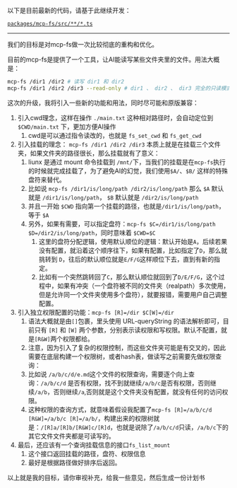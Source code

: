 以下是目前最新的代码，请基于此继续开发：

[`packages/mcp-fs/src/**/*.ts`](@FILE)

---

我们的目标是对mcp-fs做一次比较彻底的重构和优化。

目前的mcp-fs是提供了一个工具，让AI能读写某些文件夹里的文件。用法大概是：

```bash
mcp-fs /dir1 /dir2 # 读写 dir1 和 dir2
mcp-fs /dir1 /dir2 /dir3 --read-only # dir1 、 dir2 、 dir3 完全的只读模式
```

这次的升级，我将引入一些新的功能和用法，同时尽可能和原版兼容：

1. 引入cwd理念，这样在操作 `./main.txt` 这种相对路径时，会自动定位到 `$CWD/main.txt` 下，更加方便AI操作
   1. cwd是可以通过指令读改的，也就是 `fs_set_cwd` 和 `fs_get_cwd`
1. 引入挂载的理念： `mcp-fs /dir1 /dir2 /dir3` 本质上就是在挂载三个文件夹，如果文件夹的路径很长，那么挂载就有了意义：
   1. liunx 是通过 mount 命令挂载到 `/mnt/`下，当我们的挂载是在`mcp-fs`执行的时候就完成挂载了，为了避免AI的幻觉，我们使用`$A/`、`$B/` 这样的特殊盘符来替代。
   1. 比如说 `mcp-fs /dir1/is/long/path /dir2/is/long/path` 那么 `$A` 默认就是 `/dir1/is/long/path`， `$B` 默认就是 `/dir2/is/long/path`
   1. 并且一开始 `$CWD` 指向第一个挂载的路径，也就是`/dir1/is/long/path`，等于 `$A`
   1. 另外，如果有需要，可以指定盘符：`mcp-fs $C=/dir1/is/long/path $D=/dir2/is/long/path`，同时意味着 `$CWD=$C`
      1. 这里的盘符分配逻辑，使用默认顺位的逻辑：默认开始是`A`，后续若果没有配置，就沿着这个顺序往下，如果有配置，比如指定了`D`，那么就挑转到 `D`，往后的默认顺位就是`E/F/G`这样顺位下去，直到有新的指定。
      1. 比如有一个突然跳转回了`C`，那么默认顺位就回到了`D/E/F/G`，这个过程中，如果有冲突（一个盘符被不同的文件夹（realpath）多次使用，但是允许同一个文件夹使用多个盘符），就要报错，需要用户自己调整配置。
1. 引入独立权限配置的功能：`mcp-fs [R]=/dir $C[W]=/dir`
   1. 语法大概就是由`[]`包裹，里头使用 URL-queryString 的语法解析即可，目前只有 `[R]` 和 `[W]` 两个参数，分别表示读权限和写权限。默认不配置，就是`[R&W]`两个权限都给。
   1. 注意，因为引入了复杂的权限控制，而这些文件夹可能是有交叉的，因此需要在底层构建一个权限树，或者hash表，做读写之前需要先做权限查询：
   1. 比如说 `/a/b/c/d/e.md`这个文件的权限查询，需要逐个向上查询：`/a/b/c/d` 是否有权限，找不到就继续`/a/b/c`是否有权限，否则继续`/a/b`，否则继续`/a`,否则就是这个文件夹没有配置，就没有任何的访问权限。
   1. 这种权限的查询方式，就意味着假设我配置了`mcp-fs [R]=/a/b/c/d [R&W]=/a/b/c [R]=/a/b/`，构建出来的权限树就是：`/[R]a/[R]b/[R&W]c/[R]d`，也就是说除了`/a/b/c/d`只读，`/a/b/c`下的其它文件文件夹都是可读写的。
1. 最后，还应该有一个查询挂载信息的接口`fs_list_mount`
   1. 这个接口返回挂载的路径，盘符、权限信息
   1. 最好是根据路径做好排序后返回。

以上就是我的目标，请你审视补充，给我一些意见，然后生成一份计划书
